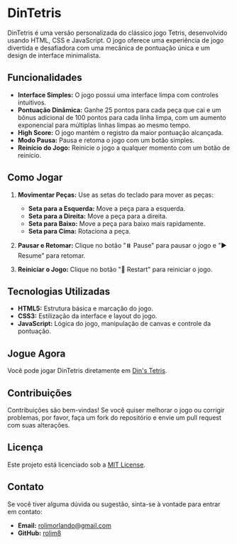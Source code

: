 # DinTetris

DinTetris é uma versão personalizada do clássico jogo Tetris, desenvolvido usando HTML, CSS e JavaScript. O jogo oferece uma experiência de jogo divertida e desafiadora com uma mecânica de pontuação única e um design de interface minimalista.

## Funcionalidades

- **Interface Simples:** O jogo possui uma interface limpa com controles intuitivos.
- **Pontuação Dinâmica:** Ganhe 25 pontos para cada peça que cai e um bônus adicional de 100 pontos para cada linha limpa, com um aumento exponencial para múltiplas linhas limpas ao mesmo tempo.
- **High Score:** O jogo mantém o registro da maior pontuação alcançada.
- **Modo Pausa:** Pausa e retoma o jogo com um botão simples.
- **Reinício do Jogo:** Reinicie o jogo a qualquer momento com um botão de reinício.

## Como Jogar

1. **Movimentar Peças:** Use as setas do teclado para mover as peças:
   - **Seta para a Esquerda:** Move a peça para a esquerda.
   - **Seta para a Direita:** Move a peça para a direita.
   - **Seta para Baixo:** Move a peça para baixo mais rapidamente.
   - **Seta para Cima:** Rotaciona a peça.

2. **Pausar e Retomar:** Clique no botão "⏸️ Pause" para pausar o jogo e "▶️ Resume" para retomar.

3. **Reiniciar o Jogo:** Clique no botão "🔄 Restart" para reiniciar o jogo.

## Tecnologias Utilizadas

- **HTML5:** Estrutura básica e marcação do jogo.
- **CSS3:** Estilização da interface e layout do jogo.
- **JavaScript:** Lógica do jogo, manipulação de canvas e controle da pontuação.

## Jogue Agora

Você pode jogar DinTetris diretamente em [Din's Tetris](https://rolim8.github.io/DinTetris/).

## Contribuições

Contribuições são bem-vindas! Se você quiser melhorar o jogo ou corrigir problemas, por favor, faça um fork do repositório e envie um pull request com suas alterações.

## Licença

Este projeto está licenciado sob a [MIT License](LICENSE).

## Contato

Se você tiver alguma dúvida ou sugestão, sinta-se à vontade para entrar em contato:

- **Email:** rolimorlando@gmail.com
- **GitHub:** [rolim8](https://github.com/rolim8)
